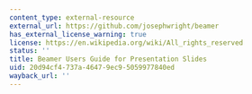 ```yaml
---
content_type: external-resource
external_url: https://github.com/josephwright/beamer
has_external_license_warning: true
license: https://en.wikipedia.org/wiki/All_rights_reserved
status: ''
title: Beamer Users Guide for Presentation Slides
uid: 20d94cf4-737a-4647-9ec9-5059977840ed
wayback_url: ''
---
```

